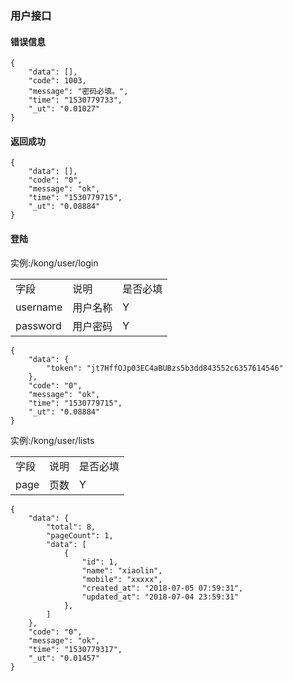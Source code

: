 ### 用户接口

#### 错误信息
~~~
{
    "data": [],
    "code": 1003,
    "message": "密码必填。",
    "time": "1530779733",
    "_ut": "0.01027"
}
~~~

#### 返回成功

~~~
{
    "data": [],
    "code": "0",
    "message": "ok",
    "time": "1530779715",
    "_ut": "0.08884"
}
~~~

#### 登陆
实例:/kong/user/login

<table>
    <tr>
        <td>字段</td>
        <td>说明</td>
        <td>是否必填</td>
    </tr>
    <tr>
        <td>username</td>
        <td>用户名称</td>
        <td>Y</td>
    </tr>
    <tr>
        <td>password</td>
        <td>用户密码</td>
        <td>Y</td>
    </tr>
</table>

~~~
{
    "data": {
        "token": "jt7HffOJp03EC4aBUBzs5b3dd843552c6357614546"
    },
    "code": "0",
    "message": "ok",
    "time": "1530779715",
    "_ut": "0.08884"
}
~~~

实例:/kong/user/lists

<table>
    <tr>
        <td>字段</td>
        <td>说明</td>
        <td>是否必填</td>
    </tr>
    <tr>
        <td>page</td>
        <td>页数</td>
        <td>Y</td>
    </tr>
</table>

~~~
{
    "data": {
        "total": 8,
        "pageCount": 1,
        "data": [
            {
                "id": 1,
                "name": "xiaolin",
                "mobile": "xxxxx",
                "created_at": "2018-07-05 07:59:31",
                "updated_at": "2018-07-04 23:59:31"
            },
        ]
    },
    "code": "0",
    "message": "ok",
    "time": "1530779317",
    "_ut": "0.01457"
}
~~~